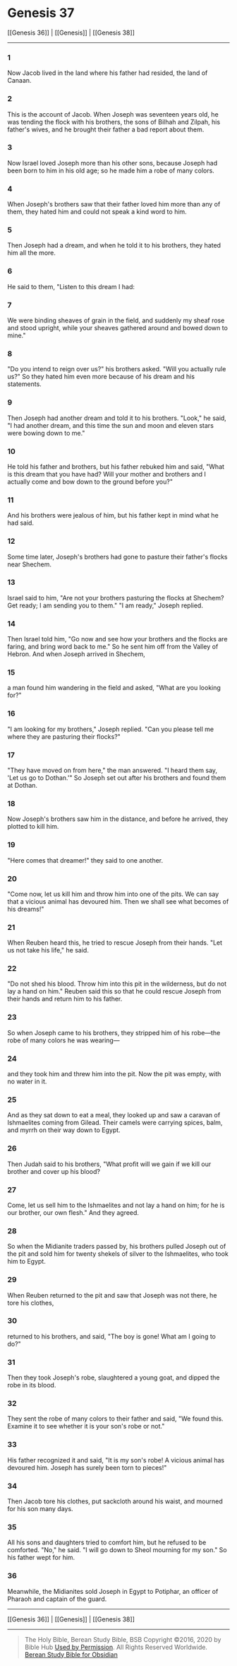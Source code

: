 # Genesis 37

[[Genesis 36]] | [[Genesis]] | [[Genesis 38]]

---

### 1
Now Jacob lived in the land where his father had resided, the land of Canaan.

### 2
This is the account of Jacob. When Joseph was seventeen years old, he was tending the flock with his brothers, the sons of Bilhah and Zilpah, his father's wives, and he brought their father a bad report about them.

### 3
Now Israel loved Joseph more than his other sons, because Joseph had been born to him in his old age; so he made him a robe of many colors.

### 4
When Joseph's brothers saw that their father loved him more than any of them, they hated him and could not speak a kind word to him.

### 5
Then Joseph had a dream, and when he told it to his brothers, they hated him all the more.

### 6
He said to them, "Listen to this dream I had:

### 7
We were binding sheaves of grain in the field, and suddenly my sheaf rose and stood upright, while your sheaves gathered around and bowed down to mine."

### 8
"Do you intend to reign over us?" his brothers asked. "Will you actually rule us?" So they hated him even more because of his dream and his statements.

### 9
Then Joseph had another dream and told it to his brothers. "Look," he said, "I had another dream, and this time the sun and moon and eleven stars were bowing down to me."

### 10
He told his father and brothers, but his father rebuked him and said, "What is this dream that you have had? Will your mother and brothers and I actually come and bow down to the ground before you?"

### 11
And his brothers were jealous of him, but his father kept in mind what he had said.

### 12
Some time later, Joseph's brothers had gone to pasture their father's flocks near Shechem.

### 13
Israel said to him, "Are not your brothers pasturing the flocks at Shechem? Get ready; I am sending you to them." "I am ready," Joseph replied.

### 14
Then Israel told him, "Go now and see how your brothers and the flocks are faring, and bring word back to me." So he sent him off from the Valley of Hebron. And when Joseph arrived in Shechem,

### 15
a man found him wandering in the field and asked, "What are you looking for?"

### 16
"I am looking for my brothers," Joseph replied. "Can you please tell me where they are pasturing their flocks?"

### 17
"They have moved on from here," the man answered. "I heard them say, 'Let us go to Dothan.'" So Joseph set out after his brothers and found them at Dothan.

### 18
Now Joseph's brothers saw him in the distance, and before he arrived, they plotted to kill him.

### 19
"Here comes that dreamer!" they said to one another.

### 20
"Come now, let us kill him and throw him into one of the pits. We can say that a vicious animal has devoured him. Then we shall see what becomes of his dreams!"

### 21
When Reuben heard this, he tried to rescue Joseph from their hands. "Let us not take his life," he said.

### 22
"Do not shed his blood. Throw him into this pit in the wilderness, but do not lay a hand on him." Reuben said this so that he could rescue Joseph from their hands and return him to his father.

### 23
So when Joseph came to his brothers, they stripped him of his robe—the robe of many colors he was wearing—

### 24
and they took him and threw him into the pit. Now the pit was empty, with no water in it.

### 25
And as they sat down to eat a meal, they looked up and saw a caravan of Ishmaelites coming from Gilead. Their camels were carrying spices, balm, and myrrh on their way down to Egypt.

### 26
Then Judah said to his brothers, "What profit will we gain if we kill our brother and cover up his blood?

### 27
Come, let us sell him to the Ishmaelites and not lay a hand on him; for he is our brother, our own flesh." And they agreed.

### 28
So when the Midianite traders passed by, his brothers pulled Joseph out of the pit and sold him for twenty shekels of silver to the Ishmaelites, who took him to Egypt.

### 29
When Reuben returned to the pit and saw that Joseph was not there, he tore his clothes,

### 30
returned to his brothers, and said, "The boy is gone! What am I going to do?"

### 31
Then they took Joseph's robe, slaughtered a young goat, and dipped the robe in its blood.

### 32
They sent the robe of many colors to their father and said, "We found this. Examine it to see whether it is your son's robe or not."

### 33
His father recognized it and said, "It is my son's robe! A vicious animal has devoured him. Joseph has surely been torn to pieces!"

### 34
Then Jacob tore his clothes, put sackcloth around his waist, and mourned for his son many days.

### 35
All his sons and daughters tried to comfort him, but he refused to be comforted. "No," he said. "I will go down to Sheol mourning for my son." So his father wept for him.

### 36
Meanwhile, the Midianites sold Joseph in Egypt to Potiphar, an officer of Pharaoh and captain of the guard.

---

[[Genesis 36]] | [[Genesis]] | [[Genesis 38]]

---

> The Holy Bible, Berean Study Bible, BSB
> Copyright &copy;2016, 2020 by Bible Hub
> [Used by Permission](https://berean.bible/terms.htm). All Rights Reserved Worldwide.
> [Berean Study Bible for Obsidian](https://github.com/gapmiss/berean-study-bible-for-obsidian)

